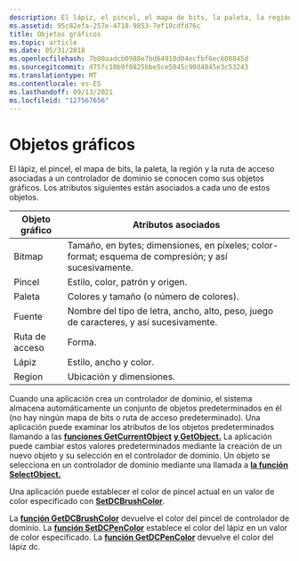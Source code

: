 ```yaml
---
description: El lápiz, el pincel, el mapa de bits, la paleta, la región y la ruta de acceso asociadas a un controlador de dominio se conocen como sus objetos gráficos. Los atributos siguientes están asociados a cada uno de estos objetos.
ms.assetid: 95c82efa-257e-4718-9853-7ef10cdfd76c
title: Objetos gráficos
ms.topic: article
ms.date: 05/31/2018
ms.openlocfilehash: 7b80aadcb0988e7bd64910d04ecfbf6ec608845d
ms.sourcegitcommit: d75fc10b9f0825bbe5ce5045c90d4045e3c53243
ms.translationtype: MT
ms.contentlocale: es-ES
ms.lasthandoff: 09/13/2021
ms.locfileid: "127567656"
---
```

# <a name="graphic-objects"></a>Objetos gráficos

El lápiz, el pincel, el mapa de bits, la paleta, la región y la ruta de acceso asociadas a un controlador de dominio se conocen como sus objetos gráficos. Los atributos siguientes están asociados a cada uno de estos objetos.



| Objeto gráfico | Atributos asociados                                                               |
|----------------|-------------------------------------------------------------------------------------|
| Bitmap         | Tamaño, en bytes; dimensiones, en píxeles; color-format; esquema de compresión; y así sucesivamente. |
| Pincel          | Estilo, color, patrón y origen.                                                  |
| Paleta        | Colores y tamaño (o número de colores).                                              |
| Fuente           | Nombre del tipo de letra, ancho, alto, peso, juego de caracteres, y así sucesivamente.                     |
| Ruta de acceso           | Forma.                                                                              |
| Lápiz            | Estilo, ancho y color.                                                            |
| Region         | Ubicación y dimensiones.                                                            |



 

Cuando una aplicación crea un controlador de dominio, el sistema almacena automáticamente un conjunto de objetos predeterminados en él (no hay ningún mapa de bits o ruta de acceso predeterminado). Una aplicación puede examinar los atributos de los objetos predeterminados llamando a las [**funciones GetCurrentObject**](/windows/desktop/api/Wingdi/nf-wingdi-getcurrentobject) [**y GetObject.**](/windows/desktop/api/Wingdi/nf-wingdi-getobject) La aplicación puede cambiar estos valores predeterminados mediante la creación de un nuevo objeto y su selección en el controlador de dominio. Un objeto se selecciona en un controlador de dominio mediante una llamada a [**la función SelectObject.**](/windows/desktop/api/Wingdi/nf-wingdi-selectobject)

Una aplicación puede establecer el color de pincel actual en un valor de color especificado con [**SetDCBrushColor**](/windows/desktop/api/Wingdi/nf-wingdi-setdcbrushcolor).

La [**función GetDCBrushColor**](/windows/desktop/api/WinGdi/nf-wingdi-getdcbrushcolor) devuelve el color del pincel de controlador de dominio. La [**función SetDCPenColor**](/windows/desktop/api/Wingdi/nf-wingdi-setdcpencolor) establece el color del lápiz en un valor de color especificado. La [**función GetDCPenColor**](/windows/desktop/api/WinGdi/nf-wingdi-getdcpencolor) devuelve el color del lápiz dc.

 

 



